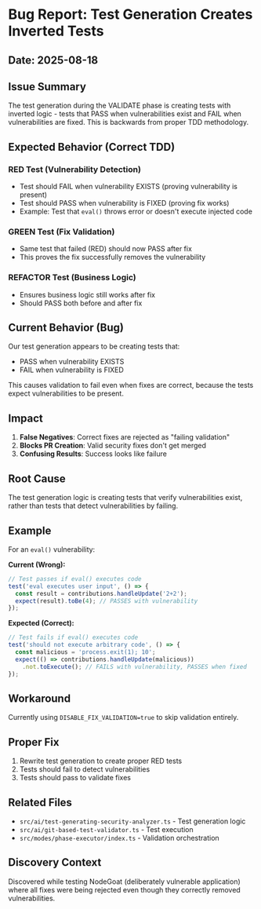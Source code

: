 # Bug Report: Test Generation Creates Inverted Tests

## Date: 2025-08-18

## Issue Summary
The test generation during the VALIDATE phase is creating tests with inverted logic - tests that PASS when vulnerabilities exist and FAIL when vulnerabilities are fixed. This is backwards from proper TDD methodology.

## Expected Behavior (Correct TDD)

### RED Test (Vulnerability Detection)
- Test should FAIL when vulnerability EXISTS (proving vulnerability is present)
- Test should PASS when vulnerability is FIXED (proving fix works)
- Example: Test that `eval()` throws error or doesn't execute injected code

### GREEN Test (Fix Validation)  
- Same test that failed (RED) should now PASS after fix
- This proves the fix successfully removes the vulnerability

### REFACTOR Test (Business Logic)
- Ensures business logic still works after fix
- Should PASS both before and after fix

## Current Behavior (Bug)

Our test generation appears to be creating tests that:
- PASS when vulnerability EXISTS
- FAIL when vulnerability is FIXED

This causes validation to fail even when fixes are correct, because the tests expect vulnerabilities to be present.

## Impact

1. **False Negatives**: Correct fixes are rejected as "failing validation"
2. **Blocks PR Creation**: Valid security fixes don't get merged
3. **Confusing Results**: Success looks like failure

## Root Cause

The test generation logic is creating tests that verify vulnerabilities exist, rather than tests that detect vulnerabilities by failing.

## Example

For an `eval()` vulnerability:

**Current (Wrong):**
```javascript
// Test passes if eval() executes code
test('eval executes user input', () => {
  const result = contributions.handleUpdate('2+2');
  expect(result).toBe(4); // PASSES with vulnerability
});
```

**Expected (Correct):**
```javascript
// Test fails if eval() executes code
test('should not execute arbitrary code', () => {
  const malicious = 'process.exit(1); 10';
  expect(() => contributions.handleUpdate(malicious))
    .not.toExecute(); // FAILS with vulnerability, PASSES when fixed
});
```

## Workaround

Currently using `DISABLE_FIX_VALIDATION=true` to skip validation entirely.

## Proper Fix

1. Rewrite test generation to create proper RED tests
2. Tests should fail to detect vulnerabilities
3. Tests should pass to validate fixes

## Related Files

- `src/ai/test-generating-security-analyzer.ts` - Test generation logic
- `src/ai/git-based-test-validator.ts` - Test execution
- `src/modes/phase-executor/index.ts` - Validation orchestration

## Discovery Context

Discovered while testing NodeGoat (deliberately vulnerable application) where all fixes were being rejected even though they correctly removed vulnerabilities.